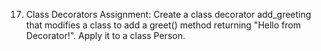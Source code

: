 17. Class Decorators
Assignment:
Create a class decorator add_greeting that modifies a class to add a greet() method returning "Hello from Decorator!". Apply it to a class Person.
